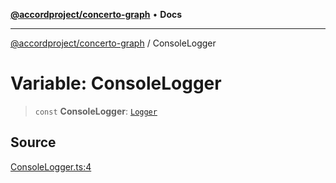 [**@accordproject/concerto-graph**](../README.md) • **Docs**

***

[@accordproject/concerto-graph](../README.md) / ConsoleLogger

# Variable: ConsoleLogger

> `const` **ConsoleLogger**: [`Logger`](../type-aliases/Logger.md)

## Source

[ConsoleLogger.ts:4](https://github.com/accordproject/lab-concerto-graph/blob/8f4fb74348d19b37d903f29e81aaec4eca02a552/src/ConsoleLogger.ts#L4)
